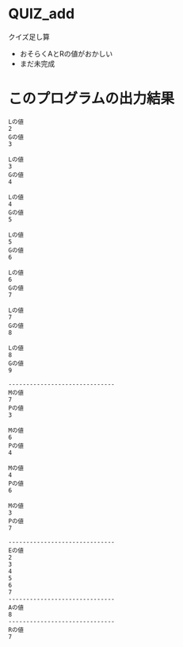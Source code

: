 # QUIZ_add
クイズ足し算
* おそらくAとRの値がおかしい
* まだ未完成

# このプログラムの出力結果
```
Lの値
2
Gの値
3
  
Lの値
3
Gの値
4
  
Lの値
4
Gの値
5
  
Lの値
5
Gの値
6
  
Lの値
6
Gの値
7
  
Lの値
7
Gの値
8
  
Lの値
8
Gの値
9
  
------------------------------
Mの値
7
Pの値
3
  
Mの値
6
Pの値
4
  
Mの値
4
Pの値
6
  
Mの値
3
Pの値
7
  
------------------------------
Eの値
2
3
4
5
6
7
------------------------------
Aの値
8
------------------------------
Rの値
7
```
